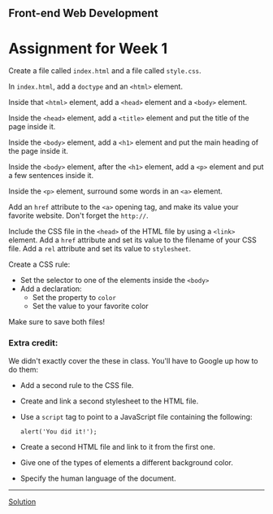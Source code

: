 ## Front-end Web Development

# Assignment for Week 1

Create a file called `index.html` and a file called `style.css`.

In `index.html`, add a `doctype` and an `<html>` element.

Inside that `<html>` element, add a `<head>` element and a `<body>` element.

Inside the `<head>` element, add a `<title>` element and put the title of the page inside it.

Inside the `<body>` element, add a `<h1>` element and put the main heading of the page inside it.

Inside the `<body>` element, after the `<h1>` element, add a `<p>` element and put a few sentences inside it.

Inside the `<p>` element, surround some words in an `<a>` element.

Add an `href` attribute to the `<a>` opening tag, and make its value your favorite website. Don't forget the `http://`.

Include the CSS file in the `<head>` of the HTML file by using a `<link>` element. Add a `href` attribute and set its value to the filename of your CSS file. Add a `rel` attribute and set its value to `stylesheet`.

Create a CSS rule:

*   Set the selector to one of the elements inside the `<body>`
*   Add a declaration:
    *   Set the property to `color`
    *   Set the value to your favorite color

Make sure to save both files!

### Extra credit:

We didn't exactly cover the these in class. You'll have to Google up how to do them:

*   Add a second rule to the CSS file.
*   Create and link a second stylesheet to the HTML file.
*   Use a `script` tag to point to a JavaScript file containing the following:

    `alert('You did it!');`

*   Create a second HTML file and link to it from the first one.
*   Give one of the types of elements a different background color.
*   Specify the human language of the document.

* * *

[Solution](http://jeffreyatw.github.io/fwd/series8/class1/solution/)
